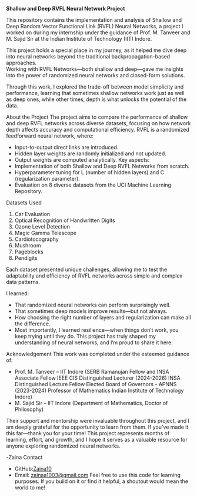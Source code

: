  **Shallow and Deep RVFL Neural Network Project**

This repository contains the implementation and analysis of Shallow and Deep Random Vector Functional Link (RVFL) Neural Networks, a project I worked on during my internship under the guidance of Prof. M. Tanveer and M. Sajid Sir at the Indian Institute of Technology (IIT) Indore.

This project holds a special place in my journey, as it helped me dive deep into neural networks beyond the traditional backpropagation-based approaches.  
Working with RVFL Networks—both shallow and deep—gave me insights into the power of randomized neural networks and closed-form solutions.

Through this work, I explored the trade-off between model simplicity and performance, learning that sometimes shallow networks work just as well as deep ones, while other times, depth is what unlocks the potential of the data.

About the Project
The project aims to compare the performance of shallow and deep RVFL networks across diverse datasets, focusing on how network depth affects accuracy and computational efficiency.
RVFL is a randomized feedforward neural network, where:
- Input-to-output direct links are introduced.
- Hidden layer weights are randomly initialized and not updated.
- Output weights are computed analytically.
Key aspects:
- Implementation of both Shallow and Deep RVFL Networks from scratch.
- Hyperparameter tuning for L (number of hidden layers) and C (regularization parameter).
- Evaluation on 8 diverse datasets from the UCI Machine Learning Repository.

Datasets Used
1. Car Evaluation
2. Optical Recognition of Handwritten Digits
3. Ozone Level Detection
4. Magic Gamma Telescope
5. Cardiotocography
6. Mushroom
7. Pageblocks
8. Pendigits

Each dataset presented unique challenges, allowing me to test the adaptability and efficiency of RVFL networks across simple and complex data patterns.

I learned:
- That randomized neural networks can perform surprisingly well.
- That sometimes deep models improve results—but not always.
- How choosing the right number of layers and regularization can make all the difference.
- Most importantly, I learned resilience—when things don’t work, you keep trying until they do.
This project has truly shaped my understanding of neural networks, and I’m proud to share it here.

Acknowledgement
This work was completed under the esteemed guidance of:
- Prof. M. Tanveer – IIT Indore (SERB Ramanujan Fellow and INSA Associate Fellow
IEEE CIS Distinguished Lecturer (2024-2026)
INSA Distinguished Lecture Fellow
Elected Board of Governors - APNNS (2023-2024)
Professor of Mathematics
Indian Institute of Technology Indore)
- M. Sajid Sir – IIT Indore (Department of Mathematics, Doctor of Philosophy)

Their support and mentorship were invaluable throughout this project, and I am deeply grateful for the opportunity to learn from them.
If you’ve made it this far—thank you for your time! 
This project represents months of learning, effort, and growth, and I hope it serves as a valuable resource for anyone exploring randomized neural networks.

-Zaina
Contact
- GitHub:[Zaina10](https://github.com/Zaina10)
- Email: zainaa1003@gmail.com
Feel free to use this code for learning purposes. If you build on it or find it helpful, a shoutout would mean the world to me!

